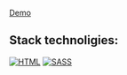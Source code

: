 <a href="https://deniskakaka.github.io/react_phone-catalog/">Demo</a>
<h2>Stack technoligies:</h2>

[![HTML](https://skillicons.dev/icons?i=html)](https://developer.mozilla.org/en-US/docs/Web/HTML)
[![SASS](https://skillicons.dev/icons?i=sass)](https://sass-lang.com/documentation/)

